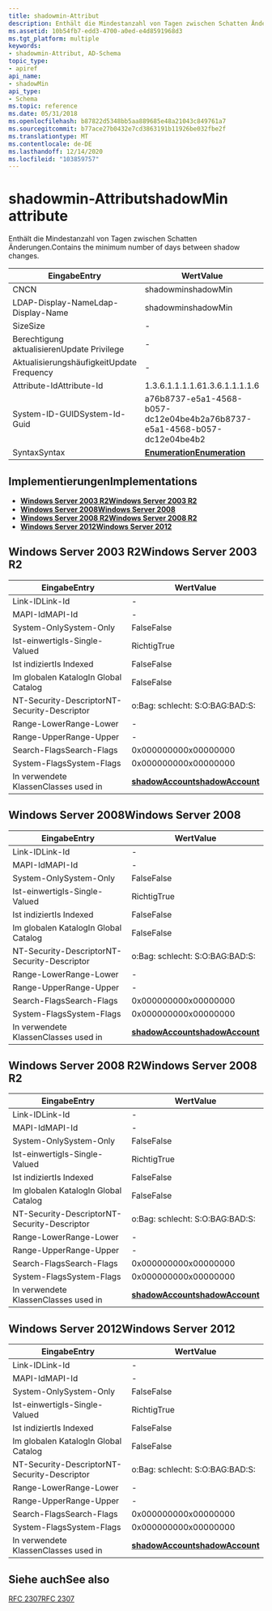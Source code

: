 ```yaml
---
title: shadowmin-Attribut
description: Enthält die Mindestanzahl von Tagen zwischen Schatten Änderungen.
ms.assetid: 10b54fb7-edd3-4700-a0ed-e4d8591968d3
ms.tgt_platform: multiple
keywords:
- shadowmin-Attribut, AD-Schema
topic_type:
- apiref
api_name:
- shadowMin
api_type:
- Schema
ms.topic: reference
ms.date: 05/31/2018
ms.openlocfilehash: b87822d5348bb5aa889685e48a21043c849761a7
ms.sourcegitcommit: b77ace27b0432e7cd3863191b11926be032fbe2f
ms.translationtype: MT
ms.contentlocale: de-DE
ms.lasthandoff: 12/14/2020
ms.locfileid: "103859757"
---
```

# <a name="shadowmin-attribute"></a><span data-ttu-id="3a1ad-104">shadowmin-Attribut</span><span class="sxs-lookup"><span data-stu-id="3a1ad-104">shadowMin attribute</span></span>

<span data-ttu-id="3a1ad-105">Enthält die Mindestanzahl von Tagen zwischen Schatten Änderungen.</span><span class="sxs-lookup"><span data-stu-id="3a1ad-105">Contains the minimum number of days between shadow changes.</span></span>



| <span data-ttu-id="3a1ad-106">Eingabe</span><span class="sxs-lookup"><span data-stu-id="3a1ad-106">Entry</span></span> | <span data-ttu-id="3a1ad-107">Wert</span><span class="sxs-lookup"><span data-stu-id="3a1ad-107">Value</span></span> |
|-------------------|--------------------------------------|
| <span data-ttu-id="3a1ad-108">CN</span><span class="sxs-lookup"><span data-stu-id="3a1ad-108">CN</span></span>                | <span data-ttu-id="3a1ad-109">shadowmin</span><span class="sxs-lookup"><span data-stu-id="3a1ad-109">shadowMin</span></span>                            |
| <span data-ttu-id="3a1ad-110">LDAP-Display-Name</span><span class="sxs-lookup"><span data-stu-id="3a1ad-110">Ldap-Display-Name</span></span> | <span data-ttu-id="3a1ad-111">shadowmin</span><span class="sxs-lookup"><span data-stu-id="3a1ad-111">shadowMin</span></span>                            |
| <span data-ttu-id="3a1ad-112">Size</span><span class="sxs-lookup"><span data-stu-id="3a1ad-112">Size</span></span>              | \-                                   |
| <span data-ttu-id="3a1ad-113">Berechtigung aktualisieren</span><span class="sxs-lookup"><span data-stu-id="3a1ad-113">Update Privilege</span></span>  | \-                                   |
| <span data-ttu-id="3a1ad-114">Aktualisierungshäufigkeit</span><span class="sxs-lookup"><span data-stu-id="3a1ad-114">Update Frequency</span></span>  | \-                                   |
| <span data-ttu-id="3a1ad-115">Attribute-Id</span><span class="sxs-lookup"><span data-stu-id="3a1ad-115">Attribute-Id</span></span>      | <span data-ttu-id="3a1ad-116">1.3.6.1.1.1.1.6</span><span class="sxs-lookup"><span data-stu-id="3a1ad-116">1.3.6.1.1.1.1.6</span></span>                      |
| <span data-ttu-id="3a1ad-117">System-ID-GUID</span><span class="sxs-lookup"><span data-stu-id="3a1ad-117">System-Id-Guid</span></span>    | <span data-ttu-id="3a1ad-118">a76b8737-e5a1-4568-b057-dc12e04be4b2</span><span class="sxs-lookup"><span data-stu-id="3a1ad-118">a76b8737-e5a1-4568-b057-dc12e04be4b2</span></span> |
| <span data-ttu-id="3a1ad-119">Syntax</span><span class="sxs-lookup"><span data-stu-id="3a1ad-119">Syntax</span></span>            | [<span data-ttu-id="3a1ad-120">**Enumeration**</span><span class="sxs-lookup"><span data-stu-id="3a1ad-120">**Enumeration**</span></span>](s-enumeration.md) |



## <a name="implementations"></a><span data-ttu-id="3a1ad-121">Implementierungen</span><span class="sxs-lookup"><span data-stu-id="3a1ad-121">Implementations</span></span>

-   [<span data-ttu-id="3a1ad-122">**Windows Server 2003 R2**</span><span class="sxs-lookup"><span data-stu-id="3a1ad-122">**Windows Server 2003 R2**</span></span>](#windows-server-2003-r2)
-   [<span data-ttu-id="3a1ad-123">**Windows Server 2008**</span><span class="sxs-lookup"><span data-stu-id="3a1ad-123">**Windows Server 2008**</span></span>](#windows-server-2008)
-   [<span data-ttu-id="3a1ad-124">**Windows Server 2008 R2**</span><span class="sxs-lookup"><span data-stu-id="3a1ad-124">**Windows Server 2008 R2**</span></span>](#windows-server-2008-r2)
-   [<span data-ttu-id="3a1ad-125">**Windows Server 2012**</span><span class="sxs-lookup"><span data-stu-id="3a1ad-125">**Windows Server 2012**</span></span>](#windows-server-2012)

## <a name="windows-server-2003-r2"></a><span data-ttu-id="3a1ad-126">Windows Server 2003 R2</span><span class="sxs-lookup"><span data-stu-id="3a1ad-126">Windows Server 2003 R2</span></span>



| <span data-ttu-id="3a1ad-127">Eingabe</span><span class="sxs-lookup"><span data-stu-id="3a1ad-127">Entry</span></span> | <span data-ttu-id="3a1ad-128">Wert</span><span class="sxs-lookup"><span data-stu-id="3a1ad-128">Value</span></span> |
|------------------------|-----------------------------------------------------|
| <span data-ttu-id="3a1ad-129">Link-ID</span><span class="sxs-lookup"><span data-stu-id="3a1ad-129">Link-Id</span></span>                | \-                                                  |
| <span data-ttu-id="3a1ad-130">MAPI-Id</span><span class="sxs-lookup"><span data-stu-id="3a1ad-130">MAPI-Id</span></span>                | \-                                                  |
| <span data-ttu-id="3a1ad-131">System-Only</span><span class="sxs-lookup"><span data-stu-id="3a1ad-131">System-Only</span></span>            | <span data-ttu-id="3a1ad-132">False</span><span class="sxs-lookup"><span data-stu-id="3a1ad-132">False</span></span>                                               |
| <span data-ttu-id="3a1ad-133">Ist-einwertig</span><span class="sxs-lookup"><span data-stu-id="3a1ad-133">Is-Single-Valued</span></span>       | <span data-ttu-id="3a1ad-134">Richtig</span><span class="sxs-lookup"><span data-stu-id="3a1ad-134">True</span></span>                                                |
| <span data-ttu-id="3a1ad-135">Ist indiziert</span><span class="sxs-lookup"><span data-stu-id="3a1ad-135">Is Indexed</span></span>             | <span data-ttu-id="3a1ad-136">False</span><span class="sxs-lookup"><span data-stu-id="3a1ad-136">False</span></span>                                               |
| <span data-ttu-id="3a1ad-137">Im globalen Katalog</span><span class="sxs-lookup"><span data-stu-id="3a1ad-137">In Global Catalog</span></span>      | <span data-ttu-id="3a1ad-138">False</span><span class="sxs-lookup"><span data-stu-id="3a1ad-138">False</span></span>                                               |
| <span data-ttu-id="3a1ad-139">NT-Security-Descriptor</span><span class="sxs-lookup"><span data-stu-id="3a1ad-139">NT-Security-Descriptor</span></span> | <span data-ttu-id="3a1ad-140">o:Bag: schlecht: S:</span><span class="sxs-lookup"><span data-stu-id="3a1ad-140">O:BAG:BAD:S:</span></span>                                        |
| <span data-ttu-id="3a1ad-141">Range-Lower</span><span class="sxs-lookup"><span data-stu-id="3a1ad-141">Range-Lower</span></span>            | \-                                                  |
| <span data-ttu-id="3a1ad-142">Range-Upper</span><span class="sxs-lookup"><span data-stu-id="3a1ad-142">Range-Upper</span></span>            | \-                                                  |
| <span data-ttu-id="3a1ad-143">Search-Flags</span><span class="sxs-lookup"><span data-stu-id="3a1ad-143">Search-Flags</span></span>           | <span data-ttu-id="3a1ad-144">0x00000000</span><span class="sxs-lookup"><span data-stu-id="3a1ad-144">0x00000000</span></span>                                          |
| <span data-ttu-id="3a1ad-145">System-Flags</span><span class="sxs-lookup"><span data-stu-id="3a1ad-145">System-Flags</span></span>           | <span data-ttu-id="3a1ad-146">0x00000000</span><span class="sxs-lookup"><span data-stu-id="3a1ad-146">0x00000000</span></span>                                          |
| <span data-ttu-id="3a1ad-147">In verwendete Klassen</span><span class="sxs-lookup"><span data-stu-id="3a1ad-147">Classes used in</span></span>        | [<span data-ttu-id="3a1ad-148">**shadowAccount**</span><span class="sxs-lookup"><span data-stu-id="3a1ad-148">**shadowAccount**</span></span>](c-shadowaccount.md)<br/> |



## <a name="windows-server-2008"></a><span data-ttu-id="3a1ad-149">Windows Server 2008</span><span class="sxs-lookup"><span data-stu-id="3a1ad-149">Windows Server 2008</span></span>



| <span data-ttu-id="3a1ad-150">Eingabe</span><span class="sxs-lookup"><span data-stu-id="3a1ad-150">Entry</span></span> | <span data-ttu-id="3a1ad-151">Wert</span><span class="sxs-lookup"><span data-stu-id="3a1ad-151">Value</span></span> |
|------------------------|-----------------------------------------------------|
| <span data-ttu-id="3a1ad-152">Link-ID</span><span class="sxs-lookup"><span data-stu-id="3a1ad-152">Link-Id</span></span>                | \-                                                  |
| <span data-ttu-id="3a1ad-153">MAPI-Id</span><span class="sxs-lookup"><span data-stu-id="3a1ad-153">MAPI-Id</span></span>                | \-                                                  |
| <span data-ttu-id="3a1ad-154">System-Only</span><span class="sxs-lookup"><span data-stu-id="3a1ad-154">System-Only</span></span>            | <span data-ttu-id="3a1ad-155">False</span><span class="sxs-lookup"><span data-stu-id="3a1ad-155">False</span></span>                                               |
| <span data-ttu-id="3a1ad-156">Ist-einwertig</span><span class="sxs-lookup"><span data-stu-id="3a1ad-156">Is-Single-Valued</span></span>       | <span data-ttu-id="3a1ad-157">Richtig</span><span class="sxs-lookup"><span data-stu-id="3a1ad-157">True</span></span>                                                |
| <span data-ttu-id="3a1ad-158">Ist indiziert</span><span class="sxs-lookup"><span data-stu-id="3a1ad-158">Is Indexed</span></span>             | <span data-ttu-id="3a1ad-159">False</span><span class="sxs-lookup"><span data-stu-id="3a1ad-159">False</span></span>                                               |
| <span data-ttu-id="3a1ad-160">Im globalen Katalog</span><span class="sxs-lookup"><span data-stu-id="3a1ad-160">In Global Catalog</span></span>      | <span data-ttu-id="3a1ad-161">False</span><span class="sxs-lookup"><span data-stu-id="3a1ad-161">False</span></span>                                               |
| <span data-ttu-id="3a1ad-162">NT-Security-Descriptor</span><span class="sxs-lookup"><span data-stu-id="3a1ad-162">NT-Security-Descriptor</span></span> | <span data-ttu-id="3a1ad-163">o:Bag: schlecht: S:</span><span class="sxs-lookup"><span data-stu-id="3a1ad-163">O:BAG:BAD:S:</span></span>                                        |
| <span data-ttu-id="3a1ad-164">Range-Lower</span><span class="sxs-lookup"><span data-stu-id="3a1ad-164">Range-Lower</span></span>            | \-                                                  |
| <span data-ttu-id="3a1ad-165">Range-Upper</span><span class="sxs-lookup"><span data-stu-id="3a1ad-165">Range-Upper</span></span>            | \-                                                  |
| <span data-ttu-id="3a1ad-166">Search-Flags</span><span class="sxs-lookup"><span data-stu-id="3a1ad-166">Search-Flags</span></span>           | <span data-ttu-id="3a1ad-167">0x00000000</span><span class="sxs-lookup"><span data-stu-id="3a1ad-167">0x00000000</span></span>                                          |
| <span data-ttu-id="3a1ad-168">System-Flags</span><span class="sxs-lookup"><span data-stu-id="3a1ad-168">System-Flags</span></span>           | <span data-ttu-id="3a1ad-169">0x00000000</span><span class="sxs-lookup"><span data-stu-id="3a1ad-169">0x00000000</span></span>                                          |
| <span data-ttu-id="3a1ad-170">In verwendete Klassen</span><span class="sxs-lookup"><span data-stu-id="3a1ad-170">Classes used in</span></span>        | [<span data-ttu-id="3a1ad-171">**shadowAccount**</span><span class="sxs-lookup"><span data-stu-id="3a1ad-171">**shadowAccount**</span></span>](c-shadowaccount.md)<br/> |



## <a name="windows-server-2008-r2"></a><span data-ttu-id="3a1ad-172">Windows Server 2008 R2</span><span class="sxs-lookup"><span data-stu-id="3a1ad-172">Windows Server 2008 R2</span></span>



| <span data-ttu-id="3a1ad-173">Eingabe</span><span class="sxs-lookup"><span data-stu-id="3a1ad-173">Entry</span></span> | <span data-ttu-id="3a1ad-174">Wert</span><span class="sxs-lookup"><span data-stu-id="3a1ad-174">Value</span></span> |
|------------------------|-----------------------------------------------------|
| <span data-ttu-id="3a1ad-175">Link-ID</span><span class="sxs-lookup"><span data-stu-id="3a1ad-175">Link-Id</span></span>                | \-                                                  |
| <span data-ttu-id="3a1ad-176">MAPI-Id</span><span class="sxs-lookup"><span data-stu-id="3a1ad-176">MAPI-Id</span></span>                | \-                                                  |
| <span data-ttu-id="3a1ad-177">System-Only</span><span class="sxs-lookup"><span data-stu-id="3a1ad-177">System-Only</span></span>            | <span data-ttu-id="3a1ad-178">False</span><span class="sxs-lookup"><span data-stu-id="3a1ad-178">False</span></span>                                               |
| <span data-ttu-id="3a1ad-179">Ist-einwertig</span><span class="sxs-lookup"><span data-stu-id="3a1ad-179">Is-Single-Valued</span></span>       | <span data-ttu-id="3a1ad-180">Richtig</span><span class="sxs-lookup"><span data-stu-id="3a1ad-180">True</span></span>                                                |
| <span data-ttu-id="3a1ad-181">Ist indiziert</span><span class="sxs-lookup"><span data-stu-id="3a1ad-181">Is Indexed</span></span>             | <span data-ttu-id="3a1ad-182">False</span><span class="sxs-lookup"><span data-stu-id="3a1ad-182">False</span></span>                                               |
| <span data-ttu-id="3a1ad-183">Im globalen Katalog</span><span class="sxs-lookup"><span data-stu-id="3a1ad-183">In Global Catalog</span></span>      | <span data-ttu-id="3a1ad-184">False</span><span class="sxs-lookup"><span data-stu-id="3a1ad-184">False</span></span>                                               |
| <span data-ttu-id="3a1ad-185">NT-Security-Descriptor</span><span class="sxs-lookup"><span data-stu-id="3a1ad-185">NT-Security-Descriptor</span></span> | <span data-ttu-id="3a1ad-186">o:Bag: schlecht: S:</span><span class="sxs-lookup"><span data-stu-id="3a1ad-186">O:BAG:BAD:S:</span></span>                                        |
| <span data-ttu-id="3a1ad-187">Range-Lower</span><span class="sxs-lookup"><span data-stu-id="3a1ad-187">Range-Lower</span></span>            | \-                                                  |
| <span data-ttu-id="3a1ad-188">Range-Upper</span><span class="sxs-lookup"><span data-stu-id="3a1ad-188">Range-Upper</span></span>            | \-                                                  |
| <span data-ttu-id="3a1ad-189">Search-Flags</span><span class="sxs-lookup"><span data-stu-id="3a1ad-189">Search-Flags</span></span>           | <span data-ttu-id="3a1ad-190">0x00000000</span><span class="sxs-lookup"><span data-stu-id="3a1ad-190">0x00000000</span></span>                                          |
| <span data-ttu-id="3a1ad-191">System-Flags</span><span class="sxs-lookup"><span data-stu-id="3a1ad-191">System-Flags</span></span>           | <span data-ttu-id="3a1ad-192">0x00000000</span><span class="sxs-lookup"><span data-stu-id="3a1ad-192">0x00000000</span></span>                                          |
| <span data-ttu-id="3a1ad-193">In verwendete Klassen</span><span class="sxs-lookup"><span data-stu-id="3a1ad-193">Classes used in</span></span>        | [<span data-ttu-id="3a1ad-194">**shadowAccount**</span><span class="sxs-lookup"><span data-stu-id="3a1ad-194">**shadowAccount**</span></span>](c-shadowaccount.md)<br/> |



## <a name="windows-server-2012"></a><span data-ttu-id="3a1ad-195">Windows Server 2012</span><span class="sxs-lookup"><span data-stu-id="3a1ad-195">Windows Server 2012</span></span>



| <span data-ttu-id="3a1ad-196">Eingabe</span><span class="sxs-lookup"><span data-stu-id="3a1ad-196">Entry</span></span> | <span data-ttu-id="3a1ad-197">Wert</span><span class="sxs-lookup"><span data-stu-id="3a1ad-197">Value</span></span> |
|------------------------|-----------------------------------------------------|
| <span data-ttu-id="3a1ad-198">Link-ID</span><span class="sxs-lookup"><span data-stu-id="3a1ad-198">Link-Id</span></span>                | \-                                                  |
| <span data-ttu-id="3a1ad-199">MAPI-Id</span><span class="sxs-lookup"><span data-stu-id="3a1ad-199">MAPI-Id</span></span>                | \-                                                  |
| <span data-ttu-id="3a1ad-200">System-Only</span><span class="sxs-lookup"><span data-stu-id="3a1ad-200">System-Only</span></span>            | <span data-ttu-id="3a1ad-201">False</span><span class="sxs-lookup"><span data-stu-id="3a1ad-201">False</span></span>                                               |
| <span data-ttu-id="3a1ad-202">Ist-einwertig</span><span class="sxs-lookup"><span data-stu-id="3a1ad-202">Is-Single-Valued</span></span>       | <span data-ttu-id="3a1ad-203">Richtig</span><span class="sxs-lookup"><span data-stu-id="3a1ad-203">True</span></span>                                                |
| <span data-ttu-id="3a1ad-204">Ist indiziert</span><span class="sxs-lookup"><span data-stu-id="3a1ad-204">Is Indexed</span></span>             | <span data-ttu-id="3a1ad-205">False</span><span class="sxs-lookup"><span data-stu-id="3a1ad-205">False</span></span>                                               |
| <span data-ttu-id="3a1ad-206">Im globalen Katalog</span><span class="sxs-lookup"><span data-stu-id="3a1ad-206">In Global Catalog</span></span>      | <span data-ttu-id="3a1ad-207">False</span><span class="sxs-lookup"><span data-stu-id="3a1ad-207">False</span></span>                                               |
| <span data-ttu-id="3a1ad-208">NT-Security-Descriptor</span><span class="sxs-lookup"><span data-stu-id="3a1ad-208">NT-Security-Descriptor</span></span> | <span data-ttu-id="3a1ad-209">o:Bag: schlecht: S:</span><span class="sxs-lookup"><span data-stu-id="3a1ad-209">O:BAG:BAD:S:</span></span>                                        |
| <span data-ttu-id="3a1ad-210">Range-Lower</span><span class="sxs-lookup"><span data-stu-id="3a1ad-210">Range-Lower</span></span>            | \-                                                  |
| <span data-ttu-id="3a1ad-211">Range-Upper</span><span class="sxs-lookup"><span data-stu-id="3a1ad-211">Range-Upper</span></span>            | \-                                                  |
| <span data-ttu-id="3a1ad-212">Search-Flags</span><span class="sxs-lookup"><span data-stu-id="3a1ad-212">Search-Flags</span></span>           | <span data-ttu-id="3a1ad-213">0x00000000</span><span class="sxs-lookup"><span data-stu-id="3a1ad-213">0x00000000</span></span>                                          |
| <span data-ttu-id="3a1ad-214">System-Flags</span><span class="sxs-lookup"><span data-stu-id="3a1ad-214">System-Flags</span></span>           | <span data-ttu-id="3a1ad-215">0x00000000</span><span class="sxs-lookup"><span data-stu-id="3a1ad-215">0x00000000</span></span>                                          |
| <span data-ttu-id="3a1ad-216">In verwendete Klassen</span><span class="sxs-lookup"><span data-stu-id="3a1ad-216">Classes used in</span></span>        | [<span data-ttu-id="3a1ad-217">**shadowAccount**</span><span class="sxs-lookup"><span data-stu-id="3a1ad-217">**shadowAccount**</span></span>](c-shadowaccount.md)<br/> |



## <a name="see-also"></a><span data-ttu-id="3a1ad-218">Siehe auch</span><span class="sxs-lookup"><span data-stu-id="3a1ad-218">See also</span></span>

<dl> <dt>

[<span data-ttu-id="3a1ad-219">RFC 2307</span><span class="sxs-lookup"><span data-stu-id="3a1ad-219">RFC 2307</span></span>](https://www.ietf.org/rfc/rfc2307.txt)
</dt> </dl>

 

 





